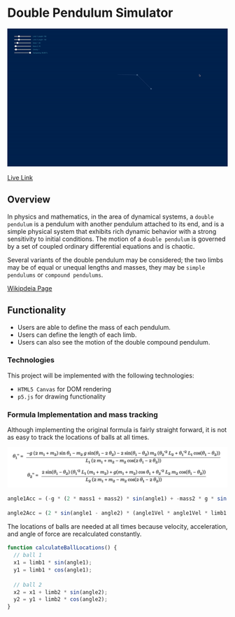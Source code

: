 # Double Pendulum Simulator

![GIF](https://github.com/BenjaminT88/double_pendulum/blob/master/assets/images/ezgif.com-video-to-gif.gif?raw=true)

[Live Link](https://benjamintan.dev/double_pendulum/)

## Overview

In physics and mathematics, in the area of dynamical systems, a `double pendulum` is a pendulum with another pendulum attached to its end, and is a simple physical system that exhibits rich dynamic behavior with a strong sensitivity to initial conditions. The motion of a `double pendulum` is governed by a set of coupled ordinary differential equations and is chaotic.

Several variants of the double pendulum may be considered; the two limbs may be of equal or unequal lengths and masses, they may be `simple pendulums` or `compound pendulums`.

[Wikipdeia Page](https://en.wikipedia.org/wiki/Double_pendulum)

## Functionality

* Users are able to define the mass of each pendulum.
* Users can define the length of each limb.
* Users can also see the motion of the double compound pendulum.


### Technologies

This project will be implemented with the following technologies:

* `HTML5 Canvas` for DOM rendering
* `p5.js` for drawing functionality

### Formula Implementation and mass tracking

Although implementing the original formula is fairly straight forward, it is not as easy to track the locations of balls at all times.

![formula](https://github.com/BenjaminT88/double_pendulum/blob/master/assets/images/formula.png?raw=true)

```javascript
angle1Acc = (-g * (2 * mass1 + mass2) * sin(angle1) + -mass2 * g * sin(angle1 - 2 * angle2) + -2 * sin(angle1 - angle2) * mass2 * angle2Vel * angle2Vel * limb2 + angle1Vel * angle1Vel * limb1 * cos(angle1 - angle2)) / (limb1 * (2 * mass1 + mass2 - mass2 * cos(2 * angle1 - 2 * angle2)));

angle2Acc = (2 * sin(angle1 - angle2) * (angle1Vel * angle1Vel * limb1 * (mass1 + mass2) + g * (mass1 + mass2) * cos(angle1) + angle2Vel * angle2Vel * limb2 * mass2 * cos(angle1 - angle2))) / (limb2 * (2 * mass1 + mass2 - mass2 * cos(2 * angle1 - 2 * angle2)));
```

The locations of balls are needed at all times because velocity, acceleration, and angle of force are recalculated constantly.

```javascript
function calculateBallLocations() {
  // ball 1
  x1 = limb1 * sin(angle1);
  y1 = limb1 * cos(angle1);

  // ball 2
  x2 = x1 + limb2 * sin(angle2);
  y2 = y1 + limb2 * cos(angle2);
}
```
